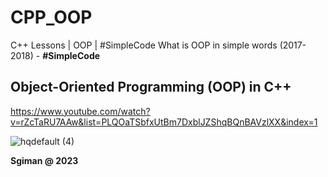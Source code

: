 # CPP_OOP
C++ Lessons  |  OOP |  #SimpleCode 
What is OOP in simple words (2017-2018) - **#SimpleCode**

## Object-Oriented Programming (OOP) in C++

https://www.youtube.com/watch?v=rZcTaRU7AAw&list=PLQOaTSbfxUtBm7DxblJZShqBQnBAVzlXX&index=1

![hqdefault (4)](https://github.com/sgiman/CPP_OOP/assets/7030369/eaed87e2-890c-44ed-92a4-6cbe184b96f3)


**Sgiman @ 2023** 

